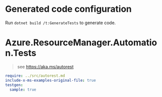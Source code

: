 # Generated code configuration

Run `dotnet build /t:GenerateTests` to generate code.

# Azure.ResourceManager.Automation.Tests

> see https://aka.ms/autorest
``` yaml
require: ../src/autorest.md
include-x-ms-examples-original-file: true
testgen:
  sample: true
```

